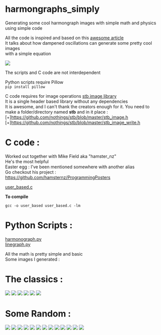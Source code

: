 # harmongraphs_simply
Generating some cool harmongraph images with simple math and physics using simple code

All the code is inspired and based on this [awesome article](https://walkingrandomly.com/?p=151)\
It talks about how dampened oscillations can generate some pretty cool images\
with a simple equation 

<img src="https://render.githubusercontent.com/render/math?math=x_{(t)} = A \cdot \sin( \omega %2B \phi ) \cdot e ^{ -d \cdot t}">

The scripts and C code are not interdependent

Python scripts require Pillow \
```pip install pillow```

C code requires for image operations [stb image library](https://github.com/nothings/stb)\
It is a single header based library without any dependencies\
It is awesome, and I can't thank the creators enough for it.
You need to make a folder/directory named **stb** and in it place : \
[+]https://github.com/nothings/stb/blob/master/stb_image.h \
[+]https://github.com/nothings/stb/blob/master/stb_image_write.h 

# C code :
Worked out together with Mike Field aka "hamster_nz" \
He's the most helpful \
Easter egg : I've been mentioned somewhere with another alias \
Go checkout his project : \
https://github.com/hamsternz/ProgrammingPosters

[user_based.c](https://github.com/TACHY0NN1X/harmongraphs_simply/blob/main/user_based.c)

**To compile**
```
gcc -o user_based user_based.c -lm
```

# Python Scripts :
[harmonograph.py](https://github.com/TACHY0NN1X/harmongraphs_simply/blob/main/harmonograph.py)\
[linegraph.py](https://github.com/TACHY0NN1X/harmongraphs_simply/blob/main/linegraph.py)

All the math is pretty simple and basic\
Some images I generated :

# The classics :

<img src="https://raw.githubusercontent.com/TACHY0NN1X/harmongraphs_simply/main/001.png">
<img src="https://raw.githubusercontent.com/TACHY0NN1X/harmongraphs_simply/main/002.png">
<img src="https://raw.githubusercontent.com/TACHY0NN1X/harmongraphs_simply/main/037.png">
<img src="https://raw.githubusercontent.com/TACHY0NN1X/harmongraphs_simply/main/038.png">
<img src="https://raw.githubusercontent.com/TACHY0NN1X/harmongraphs_simply/main/036.png">
<img src="https://raw.githubusercontent.com/TACHY0NN1X/harmongraphs_simply/main/003.png">

# Some Random :

<img src="https://raw.githubusercontent.com/TACHY0NN1X/harmongraphs_simply/main/016.png">
<img src="https://raw.githubusercontent.com/TACHY0NN1X/harmongraphs_simply/main/017.png">
<img src="https://raw.githubusercontent.com/TACHY0NN1X/harmongraphs_simply/main/018.png">
<img src="https://raw.githubusercontent.com/TACHY0NN1X/harmongraphs_simply/main/019.png">
<img src="https://raw.githubusercontent.com/TACHY0NN1X/harmongraphs_simply/main/032.png">
<img src="https://raw.githubusercontent.com/TACHY0NN1X/harmongraphs_simply/main/033.png">
<img src="https://raw.githubusercontent.com/TACHY0NN1X/harmongraphs_simply/main/030.png">
<img src="https://raw.githubusercontent.com/TACHY0NN1X/harmongraphs_simply/main/010.png">
<img src="https://raw.githubusercontent.com/TACHY0NN1X/harmongraphs_simply/main/012.png">
<img src="https://raw.githubusercontent.com/TACHY0NN1X/harmongraphs_simply/main/022.png">
<img src="https://raw.githubusercontent.com/TACHY0NN1X/harmongraphs_simply/main/023.png">
<img src="https://raw.githubusercontent.com/TACHY0NN1X/harmongraphs_simply/main/014.png">
<img src="https://raw.githubusercontent.com/TACHY0NN1X/harmongraphs_simply/main/029.png">
